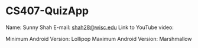 # CS407-QuizApp

Name: Sunny Shah
E-mail: shah28@wisc.edu
Link to YouTube video:

Minimum Android Version: Lollipop
Maximum Android Version: Marshmallow
